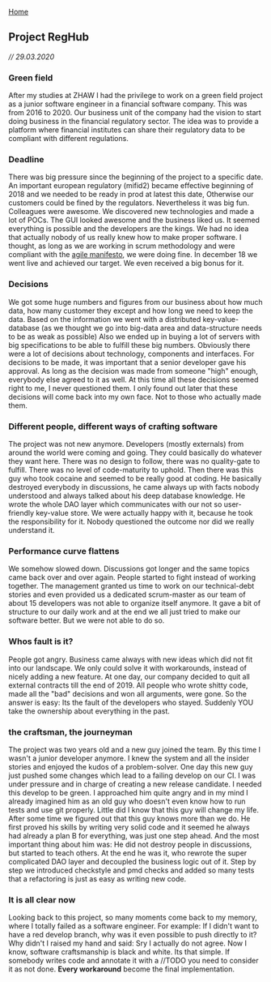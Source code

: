 [Home](/)

## Project RegHub
*// 29.03.2020*

### Green field
After my studies at ZHAW I had the privilege to work on a green field project as a junior software engineer in a financial software company. This was from 2016 to 2020.
Our business unit of the company had the vision to start doing business in the financial regulatory sector. 
The idea was to provide a platform where financial institutes can share their regulatory data to be compliant with different regulations. 

### Deadline
There was big pressure since the beginning of the project to a specific date. An important european regulatory (mifid2) became effective beginning of 2018 and we needed to be ready in prod at latest this date, 
Otherwise our customers could be fined by the regulators.
Nevertheless it was big fun. Colleagues were awesome. We discovered new technologies and made a lot of POCs. The GUI looked awesome and the business liked us. It seemed everything is possible and the developers are the kings. 
We had no idea that actually nobody of us really knew how to make proper software.
I thought, as long as we are working in scrum methodology and were compliant with the [agile manifesto](https://agilemanifesto.org/), we were doing fine.
In december 18 we went live and achieved our target. We even received a big bonus for it.

### Decisions
We got some huge numbers and figures from our business about how much data, how many customer they except and how long we need to keep the data.
Based on the information we went with a distributed key-value-database (as we thought we go into big-data area and data-structure needs to be as weak as possible)
Also we ended up in buying a lot of servers with big specifications to be able to fulfill these big numbers.
Obviously there were a lot of decisions about technology, components and interfaces.
For decisions to be made, it was important that a senior developer gave his approval. As long as the decision was made from someone "high" enough, everybody else agreed to it as well. 
At this time all these decisions seemed right to me, I never questioned them. I only found out later that these decisions will come back into my own face. Not to those who actually made them.

### Different people, different ways of crafting software
The project was not new anymore. Developers (mostly externals) from around the world were coming and going. They could basically do whatever they want here. There was no design to follow, there was no quality-gate to fulfill. 
There was no level of code-maturity to uphold.
Then there was this guy who took cocaine and seemed to be really good at coding. He basically destroyed everybody in discussions, he came always up with facts nobody understood and always talked about his deep database knowledge.
He wrote the whole DAO layer which communicates with our not so user-friendly key-value store. We were actually happy with it, because he took the responsibility for it. Nobody questioned the outcome nor did we really understand it.
 
### Performance curve flattens
We somehow slowed down. Discussions got longer and the same topics came back over and over again. People started to fight instead of working together.
The management granted us time to work on our technical-debt stories and even provided us a dedicated scrum-master as our team of about 15 developers was not able to organize itself anymore. 
It gave a bit of structure to our daily work and at the end we all just tried to make our software better. But we were not able to do so.

### Whos fault is it? 
People got angry. Business came always with new ideas which did not fit into our landscape. We only could solve it with workarounds, instead of nicely adding a new feature. 
At one day, our company decided to quit all external contracts till the end of 2019. All people who wrote shitty code, made all the "bad" decisions and won all arguments, were gone.
So the answer is easy: Its the fault of the developers who stayed. Suddenly YOU take the ownership about everything in the past.  

### the craftsman, the journeyman
The project was two years old and a new guy joined the team. By this time I wasn't a junior developer anymore. I knew the system and all the insider stories and enjoyed the kudos of a problem-solver. 
One day this new guy just pushed some changes which lead to a failing develop on our CI. I was under pressure and in charge of creating a new release candidate. I needed this develop to be green.
I approached him quite angry and in my mind I already imagined him as an old guy who doesn't even know how to run tests and use git properly. Little did I know that this guy will change my life.
After some time we figured out that this guy knows more than we do. He first proved his skills by writing very solid code and it seemed he always had already a plan B for everything, was just one step ahead.
And the most important thing about him was: He did not destroy people in discussions, but started to teach others. 
At the end he was it, who rewrote the super complicated DAO layer and decoupled the business logic out of it. Step by step we introduced checkstyle and pmd checks and added so many tests that a refactoring is just as easy as writing new code.  

### It is all clear now
Looking back to this project, so many moments come back to my memory, where I totally failed as a software engineer. 
For example: If I didn't want to have a red develop branch, why was it even possible to push directly to it? Why didn't I raised my hand and said: Sry I actually do not agree.
Now I know, software craftsmanship is black and white. Its that simple. If somebody writes code and annotate it with a //TODO you need to consider it as not done. **Every workaround** become the final implementation.